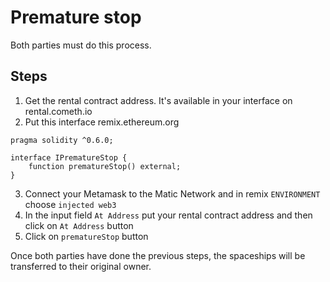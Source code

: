 # Premature stop

Both parties must do this process.

## Steps

1. Get the rental contract address. It's available in your interface on rental.cometh.io
2. Put this interface remix.ethereum.org

```
pragma solidity ^0.6.0;

interface IPrematureStop {
    function prematureStop() external;
}
```
3. Connect your Metamask to the Matic Network and in remix `ENVIRONMENT` choose `injected web3`
4. In the input field `At Address` put your rental contract address and then click on `At Address` button
5. Click on `prematureStop` button

Once both parties have done the previous steps, the spaceships will be transferred to their original owner.
